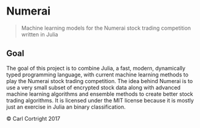 # Numerai

> Machine learning models for the Numerai stock trading competition written in Julia

## Goal

The goal of this project is to combine Julia, a fast, modern, dynamically typed programming language, with current machine learning methods to play the Numerai stock trading competition. The idea behind Numerai is to use a very small subset of encrypted stock data along with advanced machine learning algorithms and ensemble methods to create better stock trading algorithms. It is licensed under the MIT license because it is mostly just an exercise in Julia an binary classification.

&copy; Carl Cortright 2017

